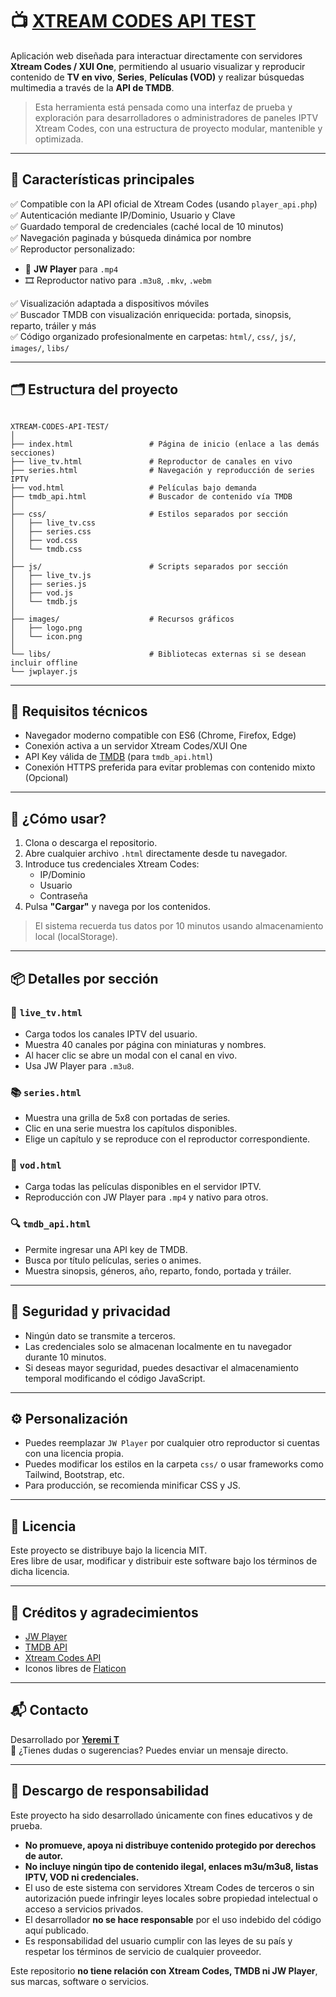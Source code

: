 # 📺 [XTREAM CODES API TEST](https://github.com/Jeremias0618)

Aplicación web diseñada para interactuar directamente con servidores **Xtream Codes / XUI One**, permitiendo al usuario visualizar y reproducir contenido de **TV en vivo**, **Series**, **Películas (VOD)** y realizar búsquedas multimedia a través de la **API de TMDB**.

> Esta herramienta está pensada como una interfaz de prueba y exploración para desarrolladores o administradores de paneles IPTV Xtream Codes, con una estructura de proyecto modular, mantenible y optimizada.

---

## 🔧 Características principales

✅ Compatible con la API oficial de Xtream Codes (usando `player_api.php`)  
✅ Autenticación mediante IP/Dominio, Usuario y Clave  
✅ Guardado temporal de credenciales (caché local de 10 minutos)  
✅ Navegación paginada y búsqueda dinámica por nombre  
✅ Reproductor personalizado:
- 🎦 **JW Player** para `.mp4`
- 🎞️ Reproductor nativo para `.m3u8`, `.mkv`, `.webm` 

✅ Visualización adaptada a dispositivos móviles  
✅ Buscador TMDB con visualización enriquecida: portada, sinopsis, reparto, tráiler y más  
✅ Código organizado profesionalmente en carpetas: `html/`, `css/`, `js/`, `images/`, `libs/`

---

## 🗂️ Estructura del proyecto

```

XTREAM-CODES-API-TEST/
│
├── index.html                 # Página de inicio (enlace a las demás secciones)
├── live_tv.html               # Reproductor de canales en vivo
├── series.html                # Navegación y reproducción de series IPTV
├── vod.html                   # Películas bajo demanda
├── tmdb_api.html              # Buscador de contenido vía TMDB
│
├── css/                       # Estilos separados por sección
│   ├── live_tv.css
│   ├── series.css
│   ├── vod.css
│   └── tmdb.css
│
├── js/                        # Scripts separados por sección
│   ├── live_tv.js
│   ├── series.js
│   ├── vod.js
│   └── tmdb.js
│
├── images/                    # Recursos gráficos
│   ├── logo.png
│   └── icon.png
│
└── libs/                      # Bibliotecas externas si se desean incluir offline
└── jwplayer.js

```

---

## 🧪 Requisitos técnicos

- Navegador moderno compatible con ES6 (Chrome, Firefox, Edge)
- Conexión activa a un servidor Xtream Codes/XUI One
- API Key válida de [TMDB](https://www.themoviedb.org/) (para `tmdb_api.html`)
- Conexión HTTPS preferida para evitar problemas con contenido mixto (Opcional)

---

## 🚀 ¿Cómo usar?

1. Clona o descarga el repositorio.
2. Abre cualquier archivo `.html` directamente desde tu navegador.
3. Introduce tus credenciales Xtream Codes:
   - IP/Dominio
   - Usuario
   - Contraseña
4. Pulsa **"Cargar"** y navega por los contenidos.

> El sistema recuerda tus datos por 10 minutos usando almacenamiento local (localStorage).

---

## 📦 Detalles por sección

### 🔴 `live_tv.html`
- Carga todos los canales IPTV del usuario.
- Muestra 40 canales por página con miniaturas y nombres.
- Al hacer clic se abre un modal con el canal en vivo.
- Usa JW Player para `.m3u8`.

### 📚 `series.html`
- Muestra una grilla de 5x8 con portadas de series.
- Clic en una serie muestra los capítulos disponibles.
- Elige un capítulo y se reproduce con el reproductor correspondiente.

### 🎥 `vod.html`
- Carga todas las películas disponibles en el servidor IPTV.
- Reproducción con JW Player para `.mp4` y nativo para otros.

### 🔍 `tmdb_api.html`
- Permite ingresar una API key de TMDB.
- Busca por título películas, series o animes.
- Muestra sinopsis, géneros, año, reparto, fondo, portada y tráiler.

---

## 🔐 Seguridad y privacidad

- Ningún dato se transmite a terceros.
- Las credenciales solo se almacenan localmente en tu navegador durante 10 minutos.
- Si deseas mayor seguridad, puedes desactivar el almacenamiento temporal modificando el código JavaScript.

---

## ⚙️ Personalización

- Puedes reemplazar `JW Player` por cualquier otro reproductor si cuentas con una licencia propia.
- Puedes modificar los estilos en la carpeta `css/` o usar frameworks como Tailwind, Bootstrap, etc.
- Para producción, se recomienda minificar CSS y JS.

---

## 📄 Licencia

Este proyecto se distribuye bajo la licencia MIT.  
Eres libre de usar, modificar y distribuir este software bajo los términos de dicha licencia.


---


## 🤝 Créditos y agradecimientos

- [JW Player](https://www.jwplayer.com/)
- [TMDB API](https://developers.themoviedb.org/)
- [Xtream Codes API](https://github.com)
- Iconos libres de [Flaticon](https://www.flaticon.com/) 


---


## 📬 Contacto

Desarrollado por **[Yeremi T](https://github.com/Jeremias0618)**  
📧 ¿Tienes dudas o sugerencias? Puedes enviar un mensaje directo.


---


## 📢 Descargo de responsabilidad

Este proyecto ha sido desarrollado únicamente con fines educativos y de prueba.

- **No promueve, apoya ni distribuye contenido protegido por derechos de autor.**
- **No incluye ningún tipo de contenido ilegal, enlaces m3u/m3u8, listas IPTV, VOD ni credenciales.**
- El uso de este sistema con servidores Xtream Codes de terceros o sin autorización puede infringir leyes locales sobre propiedad intelectual o acceso a servicios privados.
- El desarrollador **no se hace responsable** por el uso indebido del código aquí publicado.
- Es responsabilidad del usuario cumplir con las leyes de su país y respetar los términos de servicio de cualquier proveedor.

Este repositorio **no tiene relación con Xtream Codes, TMDB ni JW Player**, sus marcas, software o servicios.


